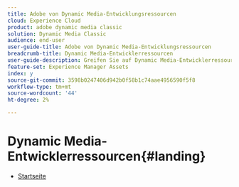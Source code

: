```yaml
---
title: Adobe von Dynamic Media-Entwicklungsressourcen
cloud: Experience Cloud
product: adobe dynamic media classic
solution: Dynamic Media Classic
audience: end-user
user-guide-title: Adobe von Dynamic Media-Entwicklungsressourcen
breadcrumb-title: Dynamic Media-Entwicklerressourcen
user-guide-description: Greifen Sie auf Dynamic Media-Entwicklerressourcen zu, z. B. das Viewer-Referenzhandbuch, die Image Production System-API, die Image Serving and Rendering-API und archivierte Scene7-Versionshinweise.
feature-set: Experience Manager Assets
index: y
source-git-commit: 3598b0247406d942b0f58b1c74aae4956590f5f8
workflow-type: tm+mt
source-wordcount: '44'
ht-degree: 2%

---
```



# Dynamic Media-Entwicklerressourcen{#landing}

+ [Startseite](home.md)

<!--This TOC may not be necessary. Not sure, so leaving it in.
+ [Viewers Reference Guide](/help/aem-viewers-ref/homeviewers.md)
+ [IS/IR API](/help/aem-is-ir-api/homeisir.md)
+ [IPS API](/help/aem-ips-api/c-overview.md)
+ [Image Authoring](/help/aem-ia/aem-ia-home.md)
+ [Dynamic Media Classic Release Notes](/help/s7-release-notes/homern.md)
-->
